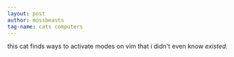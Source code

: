 ```yaml
---
layout: post
author: mossbeasts
tag-name: cats computers
---
```

this cat finds ways to activate modes on vim that i didn't even know *existed.*
